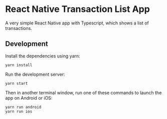 # React Native Transaction List App

A very simple React Native app with Typescript, which shows a list of transactions.

## Development

Install the dependencies using yarn:

```
yarn install
```

Run the development server:

```
yarn start
```

Then in another terminal window, run one of these commands to launch the app on Android or iOS:

```
yarn run android
yarn run ios
```
